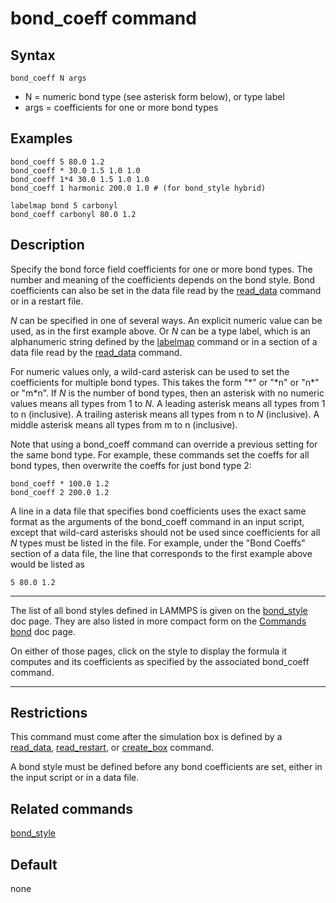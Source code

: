 # bond_coeff command

## Syntax

``` LAMMPS
bond_coeff N args
```

-   N = numeric bond type (see asterisk form below), or type label
-   args = coefficients for one or more bond types

## Examples

``` LAMMPS
bond_coeff 5 80.0 1.2
bond_coeff * 30.0 1.5 1.0 1.0
bond_coeff 1*4 30.0 1.5 1.0 1.0
bond_coeff 1 harmonic 200.0 1.0 # (for bond_style hybrid)

labelmap bond 5 carbonyl
bond_coeff carbonyl 80.0 1.2
```

## Description

Specify the bond force field coefficients for one or more bond types.
The number and meaning of the coefficients depends on the bond style.
Bond coefficients can also be set in the data file read by the
[read_data](read_data) command or in a restart file.

$N$ can be specified in one of several ways. An explicit numeric value
can be used, as in the first example above. Or $N$ can be a type label,
which is an alphanumeric string defined by the [labelmap](labelmap)
command or in a section of a data file read by the
[read_data](read_data) command.

For numeric values only, a wild-card asterisk can be used to set the
coefficients for multiple bond types. This takes the form \"\*\" or
\"\*n\" or \"n\*\" or \"m\*n\". If $N$ is the number of bond types, then
an asterisk with no numeric values means all types from 1 to $N$. A
leading asterisk means all types from 1 to n (inclusive). A trailing
asterisk means all types from n to $N$ (inclusive). A middle asterisk
means all types from m to n (inclusive).

Note that using a bond_coeff command can override a previous setting for
the same bond type. For example, these commands set the coeffs for all
bond types, then overwrite the coeffs for just bond type 2:

``` LAMMPS
bond_coeff * 100.0 1.2
bond_coeff 2 200.0 1.2
```

A line in a data file that specifies bond coefficients uses the exact
same format as the arguments of the bond_coeff command in an input
script, except that wild-card asterisks should not be used since
coefficients for all $N$ types must be listed in the file. For example,
under the \"Bond Coeffs\" section of a data file, the line that
corresponds to the first example above would be listed as

    5 80.0 1.2

------------------------------------------------------------------------

The list of all bond styles defined in LAMMPS is given on the
[bond_style](bond_style) doc page. They are also listed in more compact
form on the [Commands bond](Commands_bond) doc page.

On either of those pages, click on the style to display the formula it
computes and its coefficients as specified by the associated bond_coeff
command.

------------------------------------------------------------------------

## Restrictions

This command must come after the simulation box is defined by a
[read_data](read_data), [read_restart](read_restart), or
[create_box](create_box) command.

A bond style must be defined before any bond coefficients are set,
either in the input script or in a data file.

## Related commands

[bond_style](bond_style)

## Default

none

